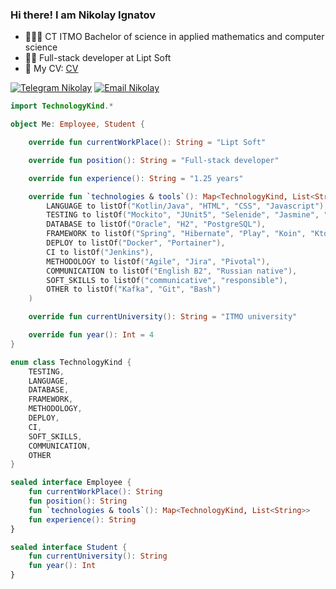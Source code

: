 ### Hi there! I am Nikolay Ignatov 
- 👨🏻‍🎓 CT ITMO Bachelor of science in applied mathematics and computer science  
- 👨‍💻 Full-stack developer at Lipt Soft  
- 📄 My CV: [CV](https://github.com/nikolyanikolya/CV/blob/main/CV_SE.pdf)   

[![Telegram Nikolay](https://img.shields.io/badge/telegram-blue)](https://t.me/nikolya_7) [![Email Nikolay](https://img.shields.io/badge/email-green?label=nickigna610@gmail.com)](mailto:nickigna610@gmail.com)
```kotlin
import TechnologyKind.*

object Me: Employee, Student {

    override fun currentWorkPlace(): String = "Lipt Soft"

    override fun position(): String = "Full-stack developer"

    override fun experience(): String = "1.25 years"

    override fun `technologies & tools`(): Map<TechnologyKind, List<String>> = mapOf(
        LANGUAGE to listOf("Kotlin/Java", "HTML", "CSS", "Javascript"),
        TESTING to listOf("Mockito", "JUnit5", "Selenide", "Jasmine", "SonarQube"),
        DATABASE to listOf("Oracle", "H2", "PostgreSQL"),
        FRAMEWORK to listOf("Spring", "Hibernate", "Play", "Koin", "Ktor", "Spark", "Slf4j"),
        DEPLOY to listOf("Docker", "Portainer"),
        CI to listOf("Jenkins"),
        METHODOLOGY to listOf("Agile", "Jira", "Pivotal"),
        COMMUNICATION to listOf("English B2", "Russian native"),
        SOFT_SKILLS to listOf("communicative", "responsible"),
        OTHER to listOf("Kafka", "Git", "Bash")
    )

    override fun currentUniversity(): String = "ITMO university"

    override fun year(): Int = 4
}

enum class TechnologyKind {
    TESTING,
    LANGUAGE,
    DATABASE,
    FRAMEWORK,
    METHODOLOGY,
    DEPLOY,
    CI,
    SOFT_SKILLS,
    COMMUNICATION,
    OTHER
}

sealed interface Employee {
    fun currentWorkPlace(): String
    fun position(): String
    fun `technologies & tools`(): Map<TechnologyKind, List<String>>
    fun experience(): String
}

sealed interface Student {
    fun currentUniversity(): String
    fun year(): Int
}
```


